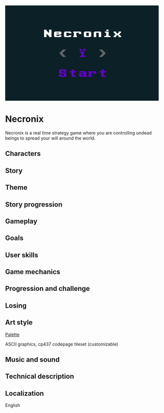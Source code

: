 ![Main menu](screenshots/mainmenu.png)
# Necronix
Necronix is a real time strategy game where you are controlling undead beings to spread your will around the world.


## Characters
## Story
## Theme
## Story progression
## Gameplay
## Goals
## User skills
## Game mechanics
## Progression and challenge
## Losing
## Art style
[Palette](https://coolors.co/0b2027-40798c-70a9a1-cfd7c7-f6f1d1)

ASCII graphics, cp437 codepage tileset (customizable)
## Music and sound
## Technical description
## Localization
English
